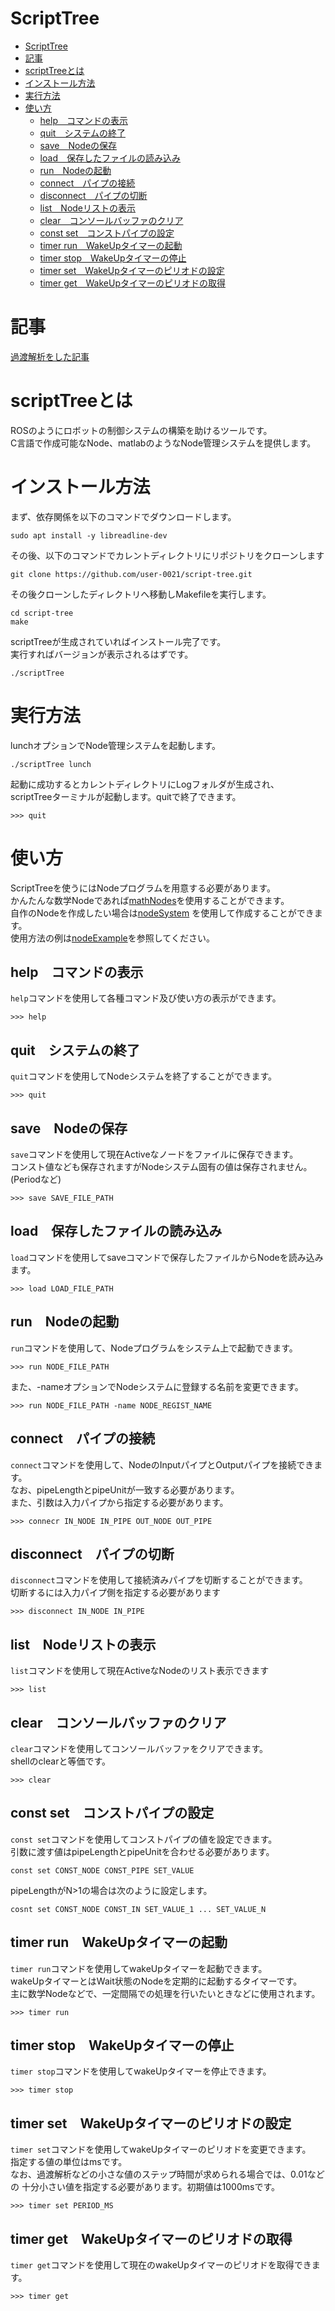 # ScriptTree

- [ScriptTree](#scripttree)
- [記事](#記事)
- [scriptTreeとは](#scripttreeとは)
- [インストール方法](#インストール方法)
- [実行方法](#実行方法)
- [使い方](#使い方)
  - [help　コマンドの表示](#helpコマンドの表示)
  - [quit　システムの終了](#quitシステムの終了)
  - [save　Nodeの保存](#savenodeの保存)
  - [load　保存したファイルの読み込み](#load保存したファイルの読み込み)
  - [run　Nodeの起動](#runnodeの起動)
  - [connect　パイプの接続](#connectパイプの接続)
  - [disconnect　パイプの切断](#disconnectパイプの切断)
  - [list　Nodeリストの表示](#listnodeリストの表示)
  - [clear　コンソールバッファのクリア](#clearコンソールバッファのクリア)
  - [const set　コンストパイプの設定](#const-setコンストパイプの設定)
  - [timer run　WakeUpタイマーの起動](#timer-runwakeupタイマーの起動)
  - [timer stop　WakeUpタイマーの停止](#timer-stopwakeupタイマーの停止)
  - [timer set　WakeUpタイマーのピリオドの設定](#timer-setwakeupタイマーのピリオドの設定)
  - [timer get　WakeUpタイマーのピリオドの取得](#timer-getwakeupタイマーのピリオドの取得)

# 記事
[過渡解析をした記事](https://qiita.com/Uniter/items/33915d515e4624ea696c)

# scriptTreeとは

ROSのようにロボットの制御システムの構築を助けるツールです。  
C言語で作成可能なNode、matlabのようなNode管理システムを提供します。

# インストール方法

まず、依存関係を以下のコマンドでダウンロードします。

```
sudo apt install -y libreadline-dev
```

その後、以下のコマンドでカレントディレクトリにリポジトリをクローンします

```
git clone https://github.com/user-0021/script-tree.git
```

その後クローンしたディレクトリへ移動しMakefileを実行します。

```
cd script-tree
make
```

scriptTreeが生成されていればインストール完了です。  
実行すればバージョンが表示されるはずです。

```
./scriptTree
```

# 実行方法

lunchオプションでNode管理システムを起動します。

```
./scriptTree lunch
```

起動に成功するとカレントディレクトリにLogフォルダが生成され、  
scriptTreeターミナルが起動します。quitで終了できます。

```
>>> quit
```

# 使い方

ScriptTreeを使うにはNodeプログラムを用意する必要があります。  
かんたんな数学Nodeであれば[mathNodes](https://github.com/user-0021/mathNodes)を使用することができます。  
自作のNodeを作成したい場合は[nodeSystem](https://github.com/user-0021/nodeSystem)
を使用して作成することができます。  
使用方法の例は[nodeExample](https://github.com/user-0021/nodeExample)を参照してください。

## help　コマンドの表示

`help`コマンドを使用して各種コマンド及び使い方の表示ができます。

```
>>> help
```

## quit　システムの終了

`quit`コマンドを使用してNodeシステムを終了することができます。

```
>>> quit
```

## save　Nodeの保存

`save`コマンドを使用して現在Activeなノードをファイルに保存できます。  
コンスト値なども保存されますがNodeシステム固有の値は保存されません。(Periodなど)

```
>>> save SAVE_FILE_PATH
```

## load　保存したファイルの読み込み

`load`コマンドを使用してsaveコマンドで保存したファイルからNodeを読み込みます。

```
>>> load LOAD_FILE_PATH
```

## run　Nodeの起動

`run`コマンドを使用して、Nodeプログラムをシステム上で起動できます。

```
>>> run NODE_FILE_PATH
```

また、-nameオプションでNodeシステムに登録する名前を変更できます。

```
>>> run NODE_FILE_PATH -name NODE_REGIST_NAME
```

## connect　パイプの接続

`connect`コマンドを使用して、NodeのInputパイプとOutputパイプを接続できます。  
なお、pipeLengthとpipeUnitが一致する必要があります。  
また、引数は入力パイプから指定する必要があります。

```
>>> connecr IN_NODE IN_PIPE OUT_NODE OUT_PIPE
```

## disconnect　パイプの切断

`disconnect`コマンドを使用して接続済みパイプを切断することができます。  
切断するには入力パイプ側を指定する必要があります

```
>>> disconnect IN_NODE IN_PIPE
```

## list　Nodeリストの表示

`list`コマンドを使用して現在ActiveなNodeのリスト表示できます

```
>>> list
```

## clear　コンソールバッファのクリア

`clear`コマンドを使用してコンソールバッファをクリアできます。  
shellのclearと等価です。

```
>>> clear
```

## const set　コンストパイプの設定

`const set`コマンドを使用してコンストパイプの値を設定できます。  
引数に渡す値はpipeLengthとpipeUnitを合わせる必要があります。

```
const set CONST_NODE CONST_PIPE SET_VALUE
```

pipeLengthがN>1の場合は次のように設定します。

```
cosnt set CONST_NODE CONST_IN SET_VALUE_1 ... SET_VALUE_N
```

## timer run　WakeUpタイマーの起動

`timer run`コマンドを使用してwakeUpタイマーを起動できます。  
wakeUpタイマーとはWait状態のNodeを定期的に起動するタイマーです。  
主に数学Nodeなどで、一定間隔での処理を行いたいときなどに使用されます。

```
>>> timer run
```

## timer stop　WakeUpタイマーの停止

`timer stop`コマンドを使用してwakeUpタイマーを停止できます。

```
>>> timer stop
```

## timer set　WakeUpタイマーのピリオドの設定

`timer set`コマンドを使用してwakeUpタイマーのピリオドを変更できます。  
指定する値の単位はmsです。  
なお、過渡解析などの小さな値のステップ時間が求められる場合では、0.01などの
十分小さい値を指定する必要があります。初期値は1000msです。

```
>>> timer set PERIOD_MS
```

## timer get　WakeUpタイマーのピリオドの取得

`timer get`コマンドを使用して現在のwakeUpタイマーのピリオドを取得できます。  

```
>>> timer get
```
